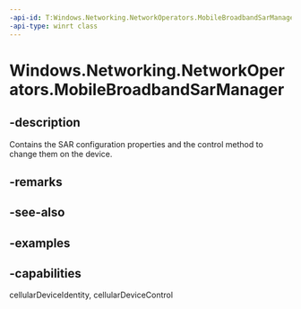 ```yaml
---
-api-id: T:Windows.Networking.NetworkOperators.MobileBroadbandSarManager
-api-type: winrt class
---
```


<!-- Class syntax.
public class MobileBroadbandSarManager 
-->

# Windows.Networking.NetworkOperators.MobileBroadbandSarManager

## -description
Contains the SAR configuration properties and the control method to change them on the device.

## -remarks

## -see-also

## -examples


## -capabilities
cellularDeviceIdentity, cellularDeviceControl
